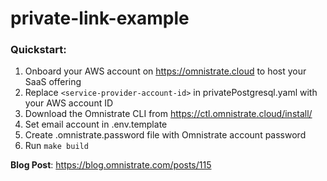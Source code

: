 # private-link-example

### Quickstart: 
1. Onboard your AWS account on https://omnistrate.cloud to host your SaaS offering
2. Replace `<service-provider-account-id>` in privatePostgresql.yaml with your AWS account ID
3. Download the Omnistrate CLI from https://ctl.omnistrate.cloud/install/
4. Set email account in .env.template
5. Create .omnistrate.password file with Omnistrate account password
6. Run `make build`

**Blog Post**: https://blog.omnistrate.com/posts/115